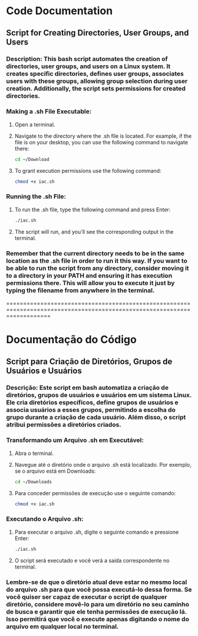 # Code Documentation
## Script for Creating Directories, User Groups, and Users

### Description: This bash script automates the creation of directories, user groups, and users on a Linux system. It creates specific directories, defines user groups, associates users with these groups, allowing group selection during user creation. Additionally, the script sets permissions for created directories.


### Making a .sh File Executable:

1. Open a terminal.

2. Navigate to the directory where the .sh file is located. For example, if the file is on your desktop, you can use the following command to navigate there:
   
   ```bash
   cd ~/Download
   ```

3. To grant execution permissions use the following command:
   
   ```bash
   chmod +x iac.sh
   ```

### Running the .sh File:

1. To run the .sh file, type the following command and press Enter:
   
   ```bash
   ./iac.sh
   ```

3. The script will run, and you'll see the corresponding output in the terminal.

### Remember that the current directory needs to be in the same location as the .sh file in order to run it this way. If you want to be able to run the script from any directory, consider moving it to a directory in your PATH and ensuring it has execution permissions there. This will allow you to execute it just by typing the filename from anywhere in the terminal.


=========================================================================================================================


# Documentação do Código
## Script para Criação de Diretórios, Grupos de Usuários e Usuários

### Descrição: Este script em bash automatiza a criação de diretórios, grupos de usuários e usuários em um sistema Linux. Ele cria diretórios específicos, define grupos de usuários e associa usuários a esses grupos, permitindo a escolha do grupo durante a criação de cada usuário. Além disso, o script atribui permissões a diretórios criados.

### Transformando um Arquivo .sh em Executável:

1. Abra o terminal.

2. Navegue até o diretório onde o arquivo .sh está localizado. Por exemplo, se o arquivo está em Downloads:
   
   ```bash
   cd ~/Downloads
   ```

3. Para conceder permissões de execução use o seguinte comando:
   
   ```bash
   chmod +x iac.sh
   ```

### Executando o Arquivo .sh:

1. Para executar o arquivo .sh, digite o seguinte comando e pressione Enter:
   
   ```bash
   ./iac.sh
   ```

2. O script será executado e você verá a saída correspondente no terminal.

### Lembre-se de que o diretório atual deve estar no mesmo local do arquivo .sh para que você possa executá-lo dessa forma. Se você quiser ser capaz de executar o script de qualquer diretório, considere movê-lo para um diretório no seu caminho de busca e garantir que ele tenha permissões de execução lá. Isso permitirá que você o execute apenas digitando o nome do arquivo em qualquer local no terminal.



